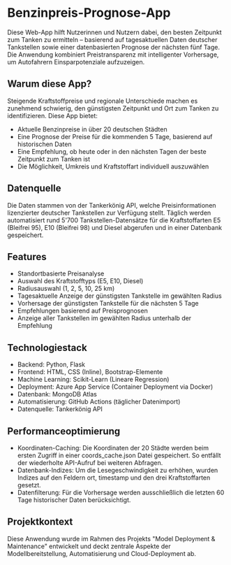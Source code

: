 # Benzinpreis-Prognose-App

Diese Web-App hilft Nutzerinnen und Nutzern dabei, den besten Zeitpunkt zum Tanken zu ermitteln – basierend auf tagesaktuellen Daten deutscher Tankstellen sowie einer datenbasierten Prognose der nächsten fünf Tage. Die Anwendung kombiniert Preistransparenz mit intelligenter Vorhersage, um Autofahrern Einsparpotenziale aufzuzeigen.

## Warum diese App?

Steigende Kraftstoffpreise und regionale Unterschiede machen es zunehmend schwierig, den günstigsten Zeitpunkt und Ort zum Tanken zu identifizieren. Diese App bietet:

- Aktuelle Benzinpreise in über 20 deutschen Städten  
- Eine Prognose der Preise für die kommenden 5 Tage, basierend auf historischen Daten  
- Eine Empfehlung, ob heute oder in den nächsten Tagen der beste Zeitpunkt zum Tanken ist  
- Die Möglichkeit, Umkreis und Kraftstoffart individuell auszuwählen  

## Datenquelle

Die Daten stammen von der Tankerkönig API, welche Preisinformationen lizenzierter deutscher Tankstellen zur Verfügung stellt. Täglich werden automatisiert rund 5'700 Tankstellen-Datensätze für die Kraftstoffarten E5 (Bleifrei 95), E10 (Bleifrei 98) und Diesel abgerufen und in einer Datenbank gespeichert.

## Features

- Standortbasierte Preisanalyse
- Auswahl des Kraftstofftyps (E5, E10, Diesel)  
- Radiusauswahl (1, 2, 5, 10, 25 km)  
- Tagesaktuelle Anzeige der günstigsten Tankstelle im gewählten Radius  
- Vorhersage der günstigsten Tankstelle für die nächsten 5 Tage  
- Empfehlungen basierend auf Preisprognosen  
- Anzeige aller Tankstellen im gewählten Radius unterhalb der Empfehlung  

## Technologiestack

- Backend: Python, Flask  
- Frontend: HTML, CSS (Inline), Bootstrap-Elemente  
- Machine Learning: Scikit-Learn (Lineare Regression)  
- Deployment: Azure App Service (Container Deployment via Docker)  
- Datenbank: MongoDB Atlas  
- Automatisierung: GitHub Actions (täglicher Datenimport)  
- Datenquelle: Tankerkönig API  

## Performanceoptimierung

- Koordinaten-Caching: Die Koordinaten der 20 Städte werden beim ersten Zugriff in einer coords_cache.json Datei gespeichert. So entfällt der wiederholte API-Aufruf bei weiteren Abfragen.  
- Datenbank-Indizes: Um die Lesegeschwindigkeit zu erhöhen, wurden Indizes auf den Feldern ort, timestamp und den drei Kraftstoffarten gesetzt.  
- Datenfilterung: Für die Vorhersage werden ausschließlich die letzten 60 Tage historischer Daten berücksichtigt.  

## Projektkontext

Diese Anwendung wurde im Rahmen des Projekts "Model Deployment & Maintenance" entwickelt und deckt zentrale Aspekte der Modellbereitstellung, Automatisierung und Cloud-Deployment ab.
